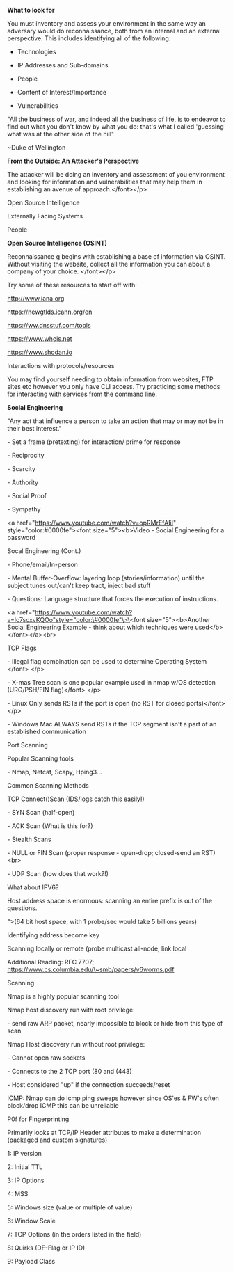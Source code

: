 **What to look for**

You must inventory and assess your environment in the same way an adversary
would do reconnaissance, both from an internal and an external perspective. This
includes identifying all of the following:

-   Technologies

-   IP Addresses and Sub-domains

-   People

-   Content of Interest/Importance

-   Vulnerabilities

"All the business of war, and indeed all the business of life, is to endeavor to
find out what you don't know by what you do: that's what I called 'guessing what
was at the other side of the hill"

\~Duke of Wellington

**From the Outside: An Attacker's Perspective**

The attacker will be doing an inventory and assessment of you environment and
looking for information and vulnerabilities that may help them in establishing
an avenue of approach.\</font\>\</p\>

Open Source Intelligence

Externally Facing Systems

People

**Open Source Intelligence (OSINT)**

Reconnaissance g begins with establishing a base of information via OSINT.
Without visiting the website, collect all the information you can about a
company of your choice. \</font\>\</p\>

Try some of these resources to start off with:

http://www.iana.org

https://newgtlds.icann.org/en

https://ww.dnsstuf.com/tools

https://www.whois.net

https://www.shodan.io

Interactions with protocols/resources

You may find yourself needing to obtain information from websites, FTP sites etc
however you only have CLI access. Try practicing some methods for interacting
with services from the command line.

**Social Engineering**

"Any act that influence a person to take an action that may or may not be in
their best interest."

\- Set a frame (pretexting) for interaction/ prime for response

\- Reciprocity

\- Scarcity

\- Authority

\- Social Proof

\- Sympathy

\<a href="https://www.youtube.com/watch?v=opRMrEfAIiI"
style="color:\#0000fe"\>\<font size="5"\>\<b\>Video - Social Engineering for a
password

Socal Engineering (Cont.)

\- Phone/email/In-person

\- Mental Buffer-Overflow: layering loop (stories/information) until the subject
tunes out/can't keep tract, inject bad stuff

\- Questions: Language structure that forces the execution of instructions.

\<a
href="https://www.youtube.com/watch?v=lc7scxvKQOo"style="color:\#0000fe"\>\<font
size="5"\>\<b\>Another Social Engineering Example - think about which techniques
were used\</b\>\</font\>\</a\>\<br\>

TCP Flags

\- Illegal flag combination can be used to determine Operating System \</font\>
\</p\>

\- X-mas Tree scan is one popular example used in nmap w/OS detection
(URG/PSH/FIN flag)\</font\> \</p\>

\- Linux Only sends RSTs if the port is open (no RST for closed ports)\</font\>
\</p\>

\- Windows Mac ALWAYS send RSTs if the TCP segment isn't a part of an
established communication

Port Scanning

Popular Scanning tools

\- Nmap, Netcat, Scapy, Hping3...

Common Scanning Methods

TCP Connect()Scan (IDS/logs catch this easily!)

\- SYN Scan (half-open)

\- ACK Scan (What is this for?)

\- Stealth Scans

\- NULL or FIN Scan (proper response - open-drop; closed-send an RST) \<br\>

\- UDP Scan (how does that work?!)

What about IPV6?

Host address space is enormous: scanning an entire prefix is out of the
questions.

"\>(64 bit host space, with 1 probe/sec would take 5 billions years)

Identifying address become key

Scanning locally or remote (probe multicast all-node, link local

Additional Reading: RFC 7707;
https://www.cs.columbia.edu/\~smb/papers/v6worms.pdf

Scanning

Nmap is a highly popular scanning tool

Nmap host discovery run with root privilege:

\- send raw ARP packet, nearly impossible to block or hide from this type of
scan

Nmap Host discovery run without root privilege:

\- Cannot open raw sockets

\- Connects to the 2 TCP port (80 and (443)

\- Host considered "up" if the connection succeeds/reset

ICMP: Nmap can do icmp ping sweeps however since OS'es & FW's often block/drop
ICMP this can be unreliable

P0f for Fingerprinting

Primarily looks at TCP/IP Header attributes to make a determination (packaged
and custom signatures)

1: IP version

2: Initial TTL

3: IP Options

4: MSS

5: Windows size (value or multiple of value)

6: Window Scale

7: TCP Options (in the orders listed in the field)

8: Quirks (DF-Flag or IP ID)

9: Payload Class
